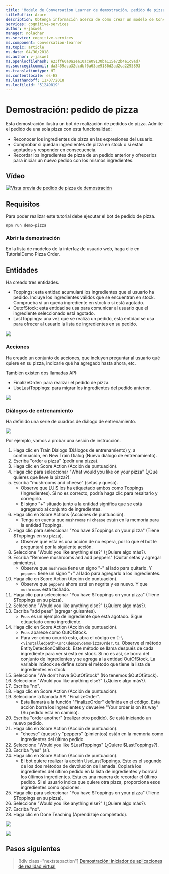 ```yaml
---
title: 'Modelo de Conversation Learner de demostración, pedido de pizza: Microsoft Cognitive Services | Microsoft Docs'
titleSuffix: Azure
description: Obtenga información acerca de cómo crear un modelo de Conversation Learner de demostración.
services: cognitive-services
author: v-jaswel
manager: nolachar
ms.service: cognitive-services
ms.component: conversation-learner
ms.topic: article
ms.date: 04/30/2018
ms.author: v-jaswel
ms.openlocfilehash: e23ff60a0a2ea10ace09130ba115e72b4e1c9ad7
ms.sourcegitcommit: da3459aca32dcdbf6a63ae9186d2ad2ca2295893
ms.translationtype: HT
ms.contentlocale: es-ES
ms.lasthandoff: 11/07/2018
ms.locfileid: "51249819"
---
```

# <a name="demo-pizza-order"></a>Demostración: pedido de pizza
Esta demostración ilustra un bot de realización de pedidos de pizza. Admite el pedido de una sola pizza con esta funcionalidad:

- Reconocer los ingredientes de pizza en las expresiones del usuario.
- Comprobar si quedan ingredientes de pizza en stock o si están agotados y responder en consecuencia.
- Recordar los ingredientes de pizza de un pedido anterior y ofrecerlos para iniciar un nuevo pedido con los mismos ingredientes.

## <a name="video"></a>Vídeo

[![Vista previa de pedido de pizza de demostración](https://aka.ms/cl-demo-pizza-preview)](https://aka.ms/blis-demo-pizza)

## <a name="requirements"></a>Requisitos
Para poder realizar este tutorial debe ejecutar el bot de pedido de pizza.

    npm run demo-pizza

### <a name="open-the-demo"></a>Abrir la demostración

En la lista de modelos de la interfaz de usuario web, haga clic en TutorialDemo Pizza Order. 

## <a name="entities"></a>Entidades

Ha creado tres entidades.

- Toppings: esta entidad acumulará los ingredientes que el usuario ha pedido. Incluye los ingredientes válidos que se encuentran en stock. Comprueba si un queda ingrediente en stock o si está agotado.
- OutofStock: esta entidad se usa para comunicar al usuario que el ingrediente seleccionado está agotado.
- LastToppings: una vez que se realiza un pedido, esta entidad se usa para ofrecer al usuario la lista de ingredientes en su pedido.

![](../media/tutorial_pizza_entities.PNG)

### <a name="actions"></a>Acciones

Ha creado un conjunto de acciones, que incluyen preguntar al usuario qué quiere en su pizza, indicarle qué ha agregado hasta ahora, etc.

También existen dos llamadas API:

- FinalizeOrder: para realizar el pedido de pizza.
- UseLastToppings: para migrar los ingredientes del pedido anterior. 

![](../media/tutorial_pizza_actions.PNG)

### <a name="training-dialogs"></a>Diálogos de entrenamiento
Ha definido una serie de cuadros de diálogo de entrenamiento. 

![](../media/tutorial_pizza_dialogs.PNG)

Por ejemplo, vamos a probar una sesión de instrucción.

1. Haga clic en Train Dialogs (Diálogos de entrenamiento) y, a continuación, en New Train Dialog (Nuevo diálogo de entrenamiento).
1. Escriba "order a pizza" (pedir una pizza).
2. Haga clic en Score Action (Acción de puntuación).
3. Haga clic para seleccionar "What would you like on your pizza" (¿Qué quieres que lleve la pizza?).
4. Escriba "mushrooms and cheese" (setas y queso).
    - Observe que LUIS los ha etiquetado ambos como Toppings (Ingredientes). Si no es correcto, podría haga clic para resaltarlo y corregirlo.
    - El signo "+" situado junto a la entidad significa que se está agregando al conjunto de ingredientes.
5. Haga clic en Score Actions (Acciones de puntuación).
    - Tenga en cuenta que `mushrooms` ni `cheese` están en la memoria para la entidad Toppings.
3. Haga clic para seleccionar "You have $Toppings on your pizza" (Tiene $Toppings en su pizza).
    - Observe que esta es una acción de no espera, por lo que el bot le preguntará por la siguiente acción.
6. Seleccione "Would you like anything else?" (¿Quiere algo más?).
7. Escriba "Remove mushrooms and add peppers" (Quitar setas y agregar pimientos).
    - Observe que `mushroom` tiene un signo "-" al lado para quitarlo. Y `peppers` tiene un signo "+" al lado para agregarlo a los ingredientes.
2. Haga clic en Score Action (Acción de puntuación).
    - Observe que `peppers` ahora está en negrita y es nuevo. Y que `mushrooms` está tachado.
8. Haga clic para seleccionar "You have $Toppings on your pizza" (Tiene $Toppings en su pizza).
6. Seleccione "Would you like anything else?" (¿Quiere algo más?).
7. Escriba "add peas" (agregar guisantes).
    - `Peas` es un ejemplo de ingrediente que está agotado. Sigue etiquetado como ingrediente.
2. Haga clic en Score Action (Acción de puntuación).
    - `Peas` aparece como OutOfStock.
    - Para ver cómo ocurrió esto, abra el código en `C:\<\installedpath>\src\demos\demoPizzaOrder.ts`. Observe el método EntityDetectionCallback. Este método se llama después de cada ingrediente para ver si está en stock. Si no es así, se borra del conjunto de ingredientes y se agrega a la entidad OutOfStock. La variable inStock se define sobre el método que tiene la lista de ingredientes en stock.
6. Seleccione "We don't have $OutOfStock" (No tenemos $OutOfStock).
7. Seleccione "Would you like anything else?" (¿Quiere algo más?).
8. Escriba "no".
9. Haga clic en Score Action (Acción de puntuación).
10. Seleccione la llamada API "FinalizeOrder". 
    - Esta llamará a la función "FinalizeOrder" definida en el código. Esta acción borra los ingredientes y devuelve "Your order is on its way" (Su pedido está en camino). 
2. Escriba "order another" (realizar otro pedido). Se está iniciando un nuevo pedido.
9. Haga clic en Score Action (Acción de puntuación).
    - "cheese" (queso) y "peppers" (pimientos) están en la memoria como ingredientes del último pedido.
1. Seleccione "Would you like $LastToppings" (¿Quiere $LastToppings?).
2. Escriba "yes" (sí).
3. Haga clic en Score Action (Acción de puntuación).
    - El bot quiere realizar la acción UseLastToppings. Este es el segundo de los dos métodos de devolución de llamada. Copiará los ingredientes del último pedido en la lista de ingredientes y borrará los últimos ingredientes. Esta es una manera de recordar el último pedido. Si el usuario indica que quiere otra pizza, proporciona esos ingredientes como opciones.
2. Haga clic para seleccionar "You have $Toppings on your pizza" (Tiene $Toppings en su pizza).
3. Seleccione "Would you like anything else?" (¿Quiere algo más?).
8. Escriba "no".
4. Haga clic en Done Teaching (Aprendizaje completado).

![](../media/tutorial_pizza_callbackcode.PNG)

![](../media/tutorial_pizza_apicalls.PNG)

## <a name="next-steps"></a>Pasos siguientes

> [!div class="nextstepaction"]
> [Demostración: iniciador de aplicaciones de realidad virtual](./demo-vr-app-launcher.md)
